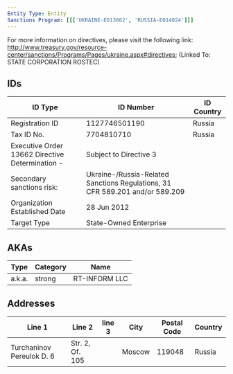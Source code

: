```yaml
---
Entity Type: Entity
Sanctions Program: [[['UKRAINE-EO13662', 'RUSSIA-EO14024']]]
---
```

For more information on directives, please visit the following link: http://www.treasury.gov/resource-center/sanctions/Programs/Pages/ukraine.aspx#directives; (Linked To: STATE CORPORATION ROSTEC)

## IDs
| ID Type | ID Number | ID Country |
|---------|-----------|------------|
| Registration ID | 1127746501190 | Russia |
| Tax ID No. | 7704810710 | Russia |
| Executive Order 13662 Directive Determination - | Subject to Directive 3 |  |
| Secondary sanctions risk: | Ukraine-/Russia-Related Sanctions Regulations, 31 CFR 589.201 and/or 589.209 |  |
| Organization Established Date | 28 Jun 2012 |  |
| Target Type | State-Owned Enterprise |  |


## AKAs
| Type | Category | Name      | 
|------|----------|-----------|
| a.k.a. | strong | RT-INFORM LLC |


## Addresses
| Line 1 | Line 2 | line 3 | City | Postal Code| Country | 
|--------|--------|--------|------|------------|---------|
| Turchaninov Pereulok D. 6 | Str. 2, Of. 105 |  | Moscow | 119048 | Russia |

